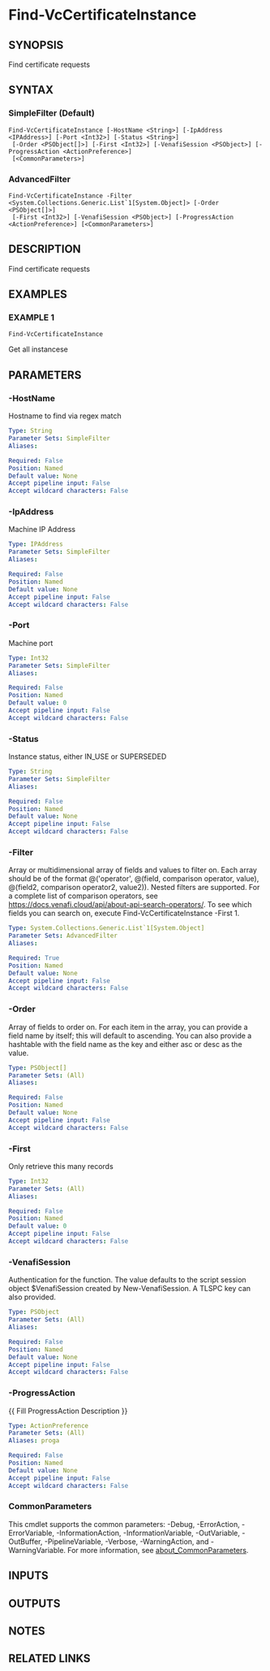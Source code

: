 # Find-VcCertificateInstance

## SYNOPSIS
Find certificate requests

## SYNTAX

### SimpleFilter (Default)
```
Find-VcCertificateInstance [-HostName <String>] [-IpAddress <IPAddress>] [-Port <Int32>] [-Status <String>]
 [-Order <PSObject[]>] [-First <Int32>] [-VenafiSession <PSObject>] [-ProgressAction <ActionPreference>]
 [<CommonParameters>]
```

### AdvancedFilter
```
Find-VcCertificateInstance -Filter <System.Collections.Generic.List`1[System.Object]> [-Order <PSObject[]>]
 [-First <Int32>] [-VenafiSession <PSObject>] [-ProgressAction <ActionPreference>] [<CommonParameters>]
```

## DESCRIPTION
Find certificate requests

## EXAMPLES

### EXAMPLE 1
```
Find-VcCertificateInstance
```

Get all instancese

## PARAMETERS

### -HostName
Hostname to find via regex match

```yaml
Type: String
Parameter Sets: SimpleFilter
Aliases:

Required: False
Position: Named
Default value: None
Accept pipeline input: False
Accept wildcard characters: False
```

### -IpAddress
Machine IP Address

```yaml
Type: IPAddress
Parameter Sets: SimpleFilter
Aliases:

Required: False
Position: Named
Default value: None
Accept pipeline input: False
Accept wildcard characters: False
```

### -Port
Machine port

```yaml
Type: Int32
Parameter Sets: SimpleFilter
Aliases:

Required: False
Position: Named
Default value: 0
Accept pipeline input: False
Accept wildcard characters: False
```

### -Status
Instance status, either IN_USE or SUPERSEDED

```yaml
Type: String
Parameter Sets: SimpleFilter
Aliases:

Required: False
Position: Named
Default value: None
Accept pipeline input: False
Accept wildcard characters: False
```

### -Filter
Array or multidimensional array of fields and values to filter on.
Each array should be of the format @('operator', @(field, comparison operator, value), @(field2, comparison operator2, value2)).
Nested filters are supported.
For a complete list of comparison operators, see https://docs.venafi.cloud/api/about-api-search-operators/.
To see which fields you can search on, execute Find-VcCertificateInstance -First 1.

```yaml
Type: System.Collections.Generic.List`1[System.Object]
Parameter Sets: AdvancedFilter
Aliases:

Required: True
Position: Named
Default value: None
Accept pipeline input: False
Accept wildcard characters: False
```

### -Order
Array of fields to order on.
For each item in the array, you can provide a field name by itself; this will default to ascending.
You can also provide a hashtable with the field name as the key and either asc or desc as the value.

```yaml
Type: PSObject[]
Parameter Sets: (All)
Aliases:

Required: False
Position: Named
Default value: None
Accept pipeline input: False
Accept wildcard characters: False
```

### -First
Only retrieve this many records

```yaml
Type: Int32
Parameter Sets: (All)
Aliases:

Required: False
Position: Named
Default value: 0
Accept pipeline input: False
Accept wildcard characters: False
```

### -VenafiSession
Authentication for the function.
The value defaults to the script session object $VenafiSession created by New-VenafiSession.
A TLSPC key can also provided.

```yaml
Type: PSObject
Parameter Sets: (All)
Aliases:

Required: False
Position: Named
Default value: None
Accept pipeline input: False
Accept wildcard characters: False
```

### -ProgressAction
{{ Fill ProgressAction Description }}

```yaml
Type: ActionPreference
Parameter Sets: (All)
Aliases: proga

Required: False
Position: Named
Default value: None
Accept pipeline input: False
Accept wildcard characters: False
```

### CommonParameters
This cmdlet supports the common parameters: -Debug, -ErrorAction, -ErrorVariable, -InformationAction, -InformationVariable, -OutVariable, -OutBuffer, -PipelineVariable, -Verbose, -WarningAction, and -WarningVariable. For more information, see [about_CommonParameters](http://go.microsoft.com/fwlink/?LinkID=113216).

## INPUTS

## OUTPUTS

## NOTES

## RELATED LINKS
